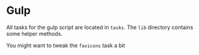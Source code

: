 # Gulp

All tasks for the gulp script are located in `tasks`.
The `lib` directory contains some helper methods.

You might want to tweak the `favicons` task a bit
